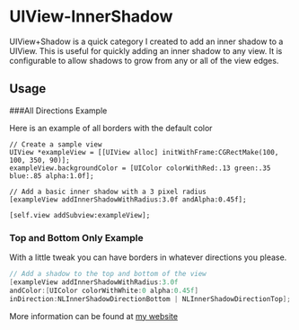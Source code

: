 UIView-InnerShadow
==================

UIView+Shadow is a quick category I created to add an inner shadow to a UIView. This is useful for quickly adding an inner shadow to any view. It is configurable to allow shadows to grow from any or all of the view edges.

## Usage

###All Directions Example

Here is an example of all borders with the default color

```objective-c.
// Create a sample view
UIView *exampleView = [[UIView alloc] initWithFrame:CGRectMake(100, 100, 350, 90)];
exampleView.backgroundColor = [UIColor colorWithRed:.13 green:.35 blue:.85 alpha:1.0f];

// Add a basic inner shadow with a 3 pixel radius
[exampleView addInnerShadowWithRadius:3.0f andAlpha:0.45f];

[self.view addSubview:exampleView];
```

### Top and Bottom Only Example

With a little tweak you can have borders in whatever directions you please.

```objective-c
// Add a shadow to the top and bottom of the view
[exampleView addInnerShadowWithRadius:3.0f
andColor:[UIColor colorWithWhite:0 alpha:0.45f]
inDirection:NLInnerShadowDirectionBottom | NLInnerShadowDirectionTop];
```

More information can be found at [my website](http://www.nathanlampi.com/posts/10002)
